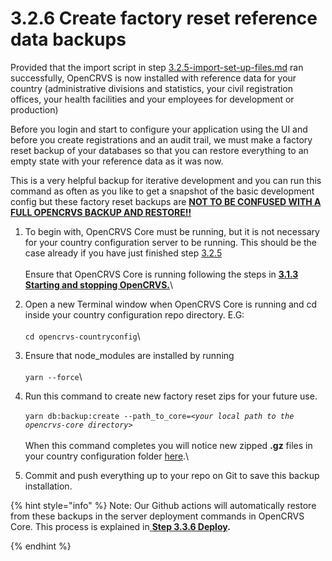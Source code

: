 # 3.2.6 Create factory reset reference data backups

Provided that the import script in step [3.2.5-import-set-up-files.md](3.2.5-import-set-up-files.md "mention") ran successfully, OpenCRVS is now installed with reference data for your country (administrative divisions and statistics, your civil registration offices, your health facilities and your employees for development or production)

Before you login and start to configure your application using the UI and before you create registrations and an audit trail, we must make a factory reset backup of your databases so that you can restore everything to an empty state with your reference data as it was now.

This is a very helpful backup for iterative development and you can run this command as often as you like to get a snapshot of the basic development config but these factory reset backups are [**NOT TO BE CONFUSED WITH A FULL OPENCRVS BACKUP AND RESTORE!!**](../3.3-set-up-a-server-hosted-environment/3.3.8-automated-and-manual-backup-and-manual-restore.md)

1. To begin with, OpenCRVS Core must be running, but it is not necessary for your country configuration server to be running.  This should be the case already if you have just finished step [3.2.5](3.2.5-import-set-up-files.md)\
   \
   Ensure that OpenCRVS Core is running following the steps in [**3.1.3 Starting and stopping OpenCRVS.**](../3.1-set-up-a-development-environment/3.1.3-starting-and-stopping-opencrvs.md)\

2. Open a new Terminal window when OpenCRVS Core is running and cd inside your country configuration repo directory.  E.G:\
   \
   `cd opencrvs-countryconfig`\

3. Ensure that node\_modules are installed by running\
   \
   `yarn --force`\

4. Run this command  to create new factory reset zips for your future use. \
   \
   `yarn db:backup:create --path_to_core=`_`<your local path to the opencrvs-core directory>`_\
   \
   When this command completes you will notice new zipped **.gz** files in your country configuration folder [here](https://github.com/opencrvs/opencrvs-countryconfig/tree/master/backups).\

5. Commit and push everything up to your repo on Git to save this backup installation.&#x20;

{% hint style="info" %}
Note: Our Github actions will automatically restore from these backups in the server deployment commands in OpenCRVS Core. This process is explained in[ **Step 3.3.6 Deploy**](../3.3-set-up-a-server-hosted-environment/3.3.6-deploy-automated-and-manual.md)**.**


{% endhint %}

